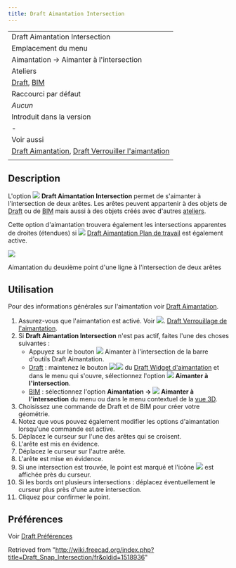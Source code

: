 ```yaml
---
title: Draft Aimantation Intersection
---
```

|  |
| --- |
| Draft Aimantation Intersection |
| Emplacement du menu |
| Aimantation → Aimanter à l'intersection |
| Ateliers |
| [Draft](/Draft_Workbench/fr "Draft Workbench/fr"), [BIM](/BIM_Workbench/fr "BIM Workbench/fr") |
| Raccourci par défaut |
| *Aucun* |
| Introduit dans la version |
| - |
| Voir aussi |
| [Draft Aimantation](/Draft_Snap/fr "Draft Snap/fr"), [Draft Verrouiller l'aimantation](/Draft_Snap_Lock/fr "Draft Snap Lock/fr") |
|  |

## Description

L'option ![](/images/Draft_Snap_Intersection.svg) **Draft Aimantation Intersection** permet de s'aimanter à l'intersection de deux arêtes. Les arêtes peuvent appartenir à des objets de [Draft](/Draft_Workbench/fr "Draft Workbench/fr") ou de [BIM](/BIM_Workbench/fr "BIM Workbench/fr") mais aussi à des objets créés avec d'autres [ateliers](/Workbenches/fr "Workbenches/fr").

Cette option d'aimantation trouvera également les intersections apparentes de droites (étendues) si ![](/images/Draft_Snap_WorkingPlane.svg) [Draft Aimantation Plan de travail](/Draft_Snap_WorkingPlane/fr "Draft Snap WorkingPlane/fr") est également active.

![](/images/Draft_Snap_Intersection_example.png)

Aimantation du deuxième point d'une ligne à l'intersection de deux arêtes

## Utilisation

Pour des informations générales sur l'aimantation voir [Draft Aimantation](/Draft_Snap/fr "Draft Snap/fr").

1. Assurez-vous que l'aimantation est activé. Voir ![](/images/Draft_Snap_Lock.svg). [Draft Verrouillage de l'aimantation](/Draft_Snap_Lock/fr "Draft Snap Lock/fr").
2. Si **Draft Aimantation Intersection** n'est pas actif, faites l'une des choses suivantes :
   * Appuyez sur le bouton ![](/images/Draft_Snap_Intersection.svg) Aimanter à l'intersection de la barre d'outils Draft Aimantation.
   * [Draft](/Draft_Workbench/fr "Draft Workbench/fr") : maintenez le bouton ![](/images/Draft_Snap_Lock.svg)![](/images/Toolbar_flyout_arrow.svg) du [Draft Widget d'aimantation](/Draft_snap_widget/fr "Draft snap widget/fr") et dans le menu qui s'ouvre, sélectionnez l'option **![](/images/Draft_Snap_Intersection.svg) Aimanter à l'intersection**.
   * [BIM](/BIM_Workbench/fr "BIM Workbench/fr") : sélectionnez l'option **Aimantation → ![](/images/Draft_Snap_Intersection.svg) Aimanter à l'intersection** du menu ou dans le menu contextuel de la [vue 3D](/3D_view/fr "3D view/fr").
3. Choisissez une commande de Draft et de BIM pour créer votre géométrie.
4. Notez que vous pouvez également modifier les options d'aimantation lorsqu'une commande est active.
5. Déplacez le curseur sur l'une des arêtes qui se croisent.
6. L'arête est mis en évidence.
7. Déplacez le curseur sur l'autre arête.
8. L'arête est mise en évidence.
9. Si une intersection est trouvée, le point est marqué et l'icône ![](/images/Draft_Snap_Intersection.svg) est affichée près du curseur.
10. Si les bords ont plusieurs intersections : déplacez éventuellement le curseur plus près d'une autre intersection.
11. Cliquez pour confirmer le point.

## Préférences

Voir [Draft Préférences](/Draft_Snap/fr#Pr.C3.A9f.C3.A9rences "Draft Snap/fr")

Retrieved from "<http://wiki.freecad.org/index.php?title=Draft_Snap_Intersection/fr&oldid=1518936>"